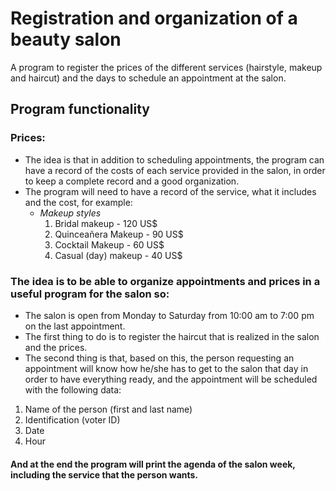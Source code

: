 # Registration and organization of a beauty salon
A program to register the prices of the different services (hairstyle, makeup and haircut) and the days to schedule an appointment at the salon.

## Program functionality 
### Prices:
* The idea is that in addition to scheduling appointments, the program can have a record of the costs of each service provided in the salon, in order to keep a complete record and a good organization.
* The program will need to have a record of the service, what it includes and the cost, for example:
  - *Makeup styles* 
    1. Bridal makeup      -    120 US$ 
    2. Quinceañera Makeup   -  90 US$ 
    3. Cocktail Makeup      -  60 US$
    4. Casual (day) makeup  -  40 US$
    
### The idea is to be able to organize appointments and prices in a useful program for the salon so:
* The salon is open from Monday to Saturday from 10:00 am to 7:00 pm on the last appointment.
* The first thing to do is to register the haircut that is realized in the salon and the prices.
* The second thing is that, based on this, the person requesting an appointment will know how he/she has to get to the salon that day in order to have everything ready, and the appointment will be scheduled with the following data:
1. Name of the person (first and last name)
2. Identification (voter ID)
3. Date
4. Hour

#### And at the end the program will print the agenda of the salon week, including the service that the person wants.
